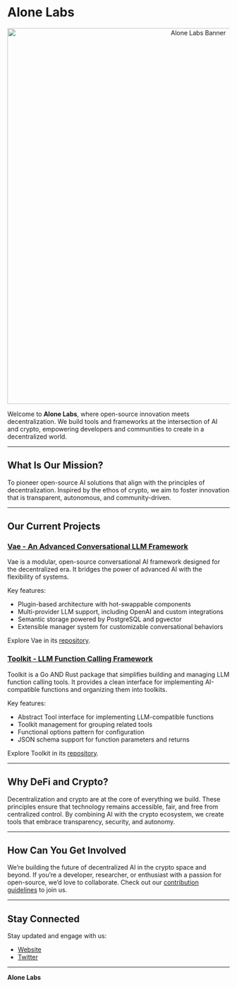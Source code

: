 # Alone Labs  
<div align="center">
  <img src="https://media.discordapp.net/attachments/1199317611058577408/1334744513716949014/Add_a_heading.png?ex=679da532&is=679c53b2&hm=2a2af0bd7dec7423ca7a119443d88c2f24dd7b852dcabe364257f5220497b4ac&=&format=webp&quality=lossless&width=1439&height=479" alt="Alone Labs Banner" width="850"/>
</div>


Welcome to **Alone Labs**, where open-source innovation meets decentralization. We build tools and frameworks at the intersection of AI and crypto, empowering developers and communities to create in a decentralized world.

---

## What Is Our Mission?  
To pioneer open-source AI solutions that align with the principles of decentralization. Inspired by the ethos of crypto, we aim to foster innovation that is transparent, autonomous, and community-driven.

---

## Our Current Projects  

### [Vae - An Advanced Conversational LLM Framework](https://github.com/labs-alone/vae)  
Vae is a modular, open-source conversational AI framework designed for the decentralized era. It bridges the power of advanced AI with the flexibility of systems.  

Key features:  
- Plugin-based architecture with hot-swappable components  
- Multi-provider LLM support, including OpenAI and custom integrations  
- Semantic storage powered by PostgreSQL and pgvector  
- Extensible manager system for customizable conversational behaviors  

Explore Vae in its [repository](https://github.com/labs-alone/vae).

### [Toolkit - LLM Function Calling Framework](https://github.com/labs-alone/alone-main)
Toolkit is a Go AND Rust package that simplifies building and managing LLM function calling tools. It provides a clean interface for implementing AI-compatible functions and organizing them into toolkits.

Key features:
- Abstract Tool interface for implementing LLM-compatible functions
- Toolkit management for grouping related tools
- Functional options pattern for configuration
- JSON schema support for function parameters and returns

Explore Toolkit in its [repository](https://github.com/labs-alone/alone-main).

---

## Why DeFi and Crypto?  
Decentralization and crypto are at the core of everything we build. These principles ensure that technology remains accessible, fair, and free from centralized control. By combining AI with the crypto ecosystem, we create tools that embrace transparency, security, and autonomy.

---

## How Can You Get Involved  

We’re building the future of decentralized AI in the crypto space and beyond. If you’re a developer, researcher, or enthusiast with a passion for open-source, we’d love to collaborate. Check out our [contribution guidelines](CONTRIBUTING.md) to join us.

---

## Stay Connected  

Stay updated and engage with us:  
- [Website](https://alonelabs.net/)  
- [Twitter](https://x.com/alone_labs)  

---

**Alone Labs**
